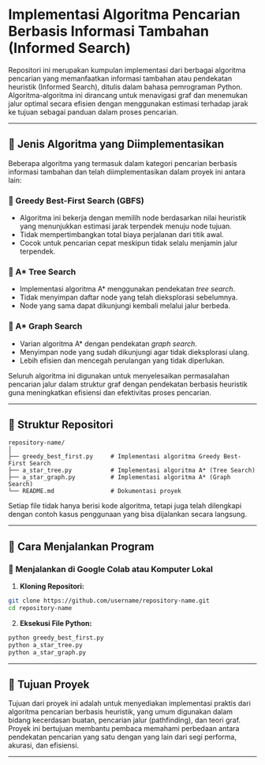 
# Implementasi Algoritma Pencarian Berbasis Informasi Tambahan (Informed Search)

Repositori ini merupakan kumpulan implementasi dari berbagai algoritma pencarian yang memanfaatkan informasi tambahan atau pendekatan heuristik (Informed Search), ditulis dalam bahasa pemrograman Python. Algoritma-algoritma ini dirancang untuk menavigasi graf dan menemukan jalur optimal secara efisien dengan menggunakan estimasi terhadap jarak ke tujuan sebagai panduan dalam proses pencarian.

---

## 🧠 Jenis Algoritma yang Diimplementasikan

Beberapa algoritma yang termasuk dalam kategori pencarian berbasis informasi tambahan dan telah diimplementasikan dalam proyek ini antara lain:

### 🔹 Greedy Best-First Search (GBFS)
- Algoritma ini bekerja dengan memilih node berdasarkan nilai heuristik yang menunjukkan estimasi jarak terpendek menuju node tujuan.
- Tidak mempertimbangkan total biaya perjalanan dari titik awal.
- Cocok untuk pencarian cepat meskipun tidak selalu menjamin jalur terpendek.

### 🔹 A* Tree Search
- Implementasi algoritma A* menggunakan pendekatan *tree search*.
- Tidak menyimpan daftar node yang telah dieksplorasi sebelumnya.
- Node yang sama dapat dikunjungi kembali melalui jalur berbeda.

### 🔹 A* Graph Search
- Varian algoritma A* dengan pendekatan *graph search*.
- Menyimpan node yang sudah dikunjungi agar tidak dieksplorasi ulang.
- Lebih efisien dan mencegah perulangan yang tidak diperlukan.

Seluruh algoritma ini digunakan untuk menyelesaikan permasalahan pencarian jalur dalam struktur graf dengan pendekatan berbasis heuristik guna meningkatkan efisiensi dan efektivitas proses pencarian.

---

## 📁 Struktur Repositori

```
repository-name/
│
├── greedy_best_first.py     # Implementasi algoritma Greedy Best-First Search
├── a_star_tree.py           # Implementasi algoritma A* (Tree Search)
├── a_star_graph.py          # Implementasi algoritma A* (Graph Search)
└── README.md                # Dokumentasi proyek
```

Setiap file tidak hanya berisi kode algoritma, tetapi juga telah dilengkapi dengan contoh kasus penggunaan yang bisa dijalankan secara langsung.

---

## 🚀 Cara Menjalankan Program

### 🔧 Menjalankan di Google Colab atau Komputer Lokal

1. **Kloning Repositori:**

```bash
git clone https://github.com/username/repository-name.git
cd repository-name
```

2. **Eksekusi File Python:**

```bash
python greedy_best_first.py
python a_star_tree.py
python a_star_graph.py
```

---

## 🎯 Tujuan Proyek

Tujuan dari proyek ini adalah untuk menyediakan implementasi praktis dari algoritma pencarian berbasis heuristik, yang umum digunakan dalam bidang kecerdasan buatan, pencarian jalur (pathfinding), dan teori graf. Proyek ini bertujuan membantu pembaca memahami perbedaan antara pendekatan pencarian yang satu dengan yang lain dari segi performa, akurasi, dan efisiensi.

---
